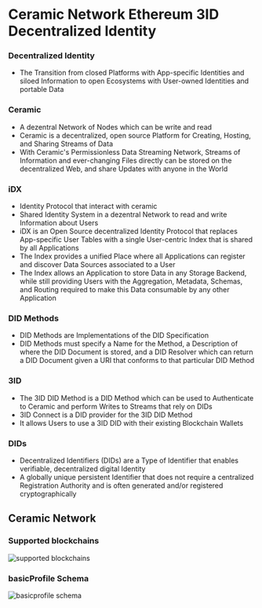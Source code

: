 # Ceramic Network Ethereum 3ID Decentralized Identity

### Decentralized Identity
* The Transition from closed Platforms with App-specific Identities and siloed Information to open Ecosystems with User-owned Identities and portable Data

### Ceramic
* A dezentral Network of Nodes which can be write and read
* Ceramic is a decentralized, open source Platform for Creating, Hosting, and Sharing Streams of Data
* With Ceramic's Permissionless Data Streaming Network, Streams of Information and ever-changing Files directly can be stored on the decentralized Web, and share Updates with anyone in the World

### iDX
* Identity Protocol that interact with ceramic
* Shared Identity System in a dezentral Network to read and write Information about Users
* iDX is an Open Source decentralized Identity Protocol that replaces App-specific User Tables with a single User-centric Index that is shared by all Applications
* The Index provides a unified Place where all Applications can register and discover Data Sources associated to a User
* The Index allows an Application to store Data in any Storage Backend, while still providing Users with the Aggregation, Metadata, Schemas, and Routing required to make this Data consumable by any other Application

### DID Methods
* DID Methods are Implementations of the DID Specification
* DID Methods must specify a Name for the Method, a Description of where the DID Document is stored, and a DID Resolver which can return a DID Document given a URI that conforms to that particular DID Method

### 3ID
* The 3ID DID Method is a DID Method which can be used to Authenticate to Ceramic and perform Writes to Streams that rely on DIDs
* 3ID Connect is a DID provider for the 3ID DID Method
* It allows Users to use a 3ID DID with their existing Blockchain Wallets

### DIDs
* Decentralized Identifiers (DIDs) are a Type of Identifier that enables verifiable, decentralized digital Identity
* A globally unique persistent Identifier that does not require a centralized Registration Authority and is often generated and/or registered cryptographically


## Ceramic Network

### Supported blockchains

![supported blockchains](https://user-images.githubusercontent.com/29623199/129327623-e5ec17fb-1835-4d98-bc3e-bf55a751b680.JPG)

### basicProfile Schema

![basicprofile schema](https://user-images.githubusercontent.com/29623199/129327417-8f1bb1a2-3b42-4e33-b2e1-55154cba8e76.JPG)
